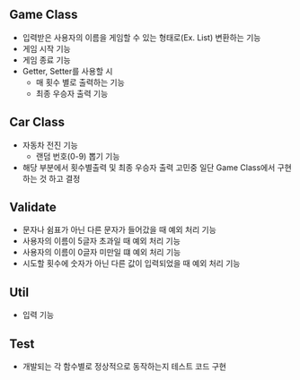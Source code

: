 ## Game Class
- 입력받은 사용자의 이름을 게임할 수 있는 형태로(Ex. List<Car>) 변환하는 기능
- 게임 시작 기능
- 게임 종료 기능
- Getter, Setter를 사용할 시 
  - 매 횟수 별로 출력하는 기능
  - 최종 우승자 출력 기능

## Car Class
- 자동차 전진 기능
    - 랜덤 번호(0-9) 뽑기 기능
- 해당 부분에서 횟수별출력 및 최종 우승자 출력 고민중 일단 Game Class에서 구현하는 것 하고 결정

## Validate
- 문자나 쉼표가 아닌 다른 문자가 들어갔을 때 예외 처리 기능
- 사용자의 이름이 5글자 초과일 때 예외 처리 기능
- 사용자의 이름이 0글자 미만일 떄 예외 처리 기능
- 시도할 횟수에 숫자가 아닌 다른 값이 입력되었을 때 예외 처리 기능

## Util
- 입력 기능

## Test
- 개발되는 각 함수별로 정상적으로 동작하는지 테스트 코드 구현